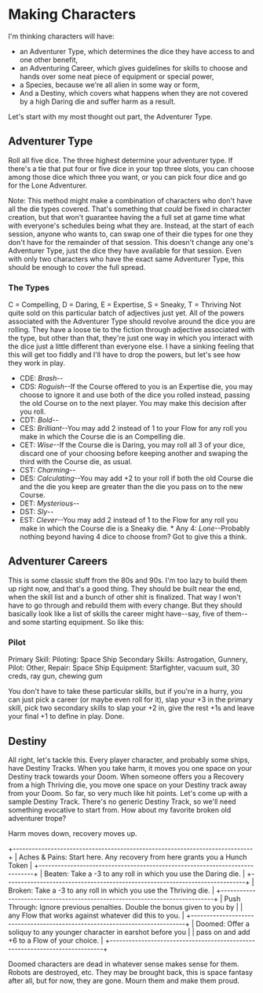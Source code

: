 # Making Characters
I'm thinking characters will have:
* an Adventurer Type, which determines the dice they have access to and one other benefit,
* an Adventuring Career, which gives guidelines for skills to choose and hands over some neat piece of equipment or special power,
* a Species, because we're all alien in some way or form,
* And a Destiny, which covers what happens when they are not covered by a high Daring die and suffer harm as a result.

Let's start with my most thought out part, the Adventurer Type.

## Adventurer Type
Roll all five dice. The three highest determine your adventurer type. If there's a tie that put four or five dice in your top three slots, you can choose among those dice which three you want, or you can pick four dice and go for the Lone Adventurer.

Note: This method might make a combination of characters who don't have all the die types covered. That's something that *could* be fixed in character creation, but that won't guarantee having the a full set at game time what with everyone's schedules being what they are. Instead, at the start of each session, anyone who wants to, can swap one of their die types for one they don't have for the remainder of that session. This doesn't change any one's Adventurer Type, just the dice they have available for that session. Even with only two characters who have the exact same Adventurer Type, this should be enough to cover the full spread.

### The Types
C = Compelling, D = Daring, E = Expertise, S = Sneaky, T = Thriving
Not quite sold on this particular batch of adjectives just yet. All of the powers associated with the Adventurer Type should revolve around the dice you are rolling. They have a loose tie to the fiction through adjective associated with the type, but other than that, they're just one way in which you interact with the dice just a little different than everyone else. I have a sinking feeling that this will get too fiddly and I'll have to drop the powers, but let's see how they work in play.

* CDE: *Brash*--
* CDS: *Roguish*--If the Course offered to you is an Expertise die, you may choose to ignore it and use both of the dice you rolled instead, passing the old Course on to the next player. You may make this decision after you roll.
* CDT: *Bold*--
* CES: *Brilliant*--You may add 2 instead of 1 to your Flow for any roll you make in which the Course die is an Compelling die.
* CET: *Wise*--If the Course die is Daring, you may roll all 3 of your dice, discard one of your choosing before keeping another and swaping the third with the Course die, as usual.
* CST: *Charming*--
* DES: *Calculating*--You may add +2 to your roll if both the old Course die and the die you keep are greater than the die you pass on to the new Course.
* DET: *Mysterious*--
* DST: *Sly*--
* EST: *Clever*--You may add 2 instead of 1 to the Flow for any roll you make in which the Course die is a Sneaky die. * Any 4: *Lone*--Probably nothing beyond having 4 dice to choose from? Got to give this a think.

## Adventurer Careers
This is some classic stuff from the 80s and 90s. I'm too lazy to build them up right now, and that's a good thing. They should be built near the end, when the skill list and a bunch of other shit is finalized. That way I won't have to go through and rebuild them with every change. But they should basically look like a list of skills the career might have--say, five of them--and some starting equipment. So like this:

### Pilot
Primary Skill: Piloting: Space Ship
Secondary Skills: Astrogation, Gunnery, Pilot: Other, Repair: Space Ship
Equipment: Starfighter, vacuum suit, 30 creds, ray gun, chewing gum

You don't have to take these particular skills, but if you're in a hurry, you can just pick a career (or maybe even roll for it), slap your +3 in the primary skill, pick two secondary skills to slap your +2 in, give the rest +1s and leave your final +1 to define in play. Done.

## Destiny
All right, let's tackle this. Every player character, and probably some ships, have Destiny Tracks. When you take harm, it moves you one space on your Destiny track towards your Doom. When someone offers you a Recovery from a high Thriving die, you move one space on your Destiny track away from your Doom. So far, so very much like hit points. Let's come up with a sample Destiny Track. There's no generic Destiny Track, so we'll need something evocative to start from. How about my favorite broken old adventurer trope?

Harm moves down, recovery moves up.

+----------------------------------------------------------------------------+
| Aches & Pains: Start here. Any recovery from here grants you a Hunch Token |
+----------------------------------------------------------------------------+
| Beaten: Take a -3 to any roll in which you use the Daring die.             |
+----------------------------------------------------------------------------+
| Broken: Take a -3 to any roll in which you use the Thriving die.           |
+----------------------------------------------------------------------------+
| Push Through: Ignore previous penalties. Double the bonus given to you by  |
|	any Flow that works against whatever did this to you.                |
+----------------------------------------------------------------------------+
| Doomed: Offer a soliquy to any younger character in earshot before you     |
|	pass on and add +6 to a Flow of your choice.			     |
+----------------------------------------------------------------------------+

Doomed characters are dead in whatever sense makes sense for them. Robots are destroyed, etc. They may be brought back, this is space fantasy after all, but for now, they are gone. Mourn them and make them proud.
